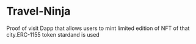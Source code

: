 # Travel-Ninja
Proof of visit Dapp that allows users to mint limited edition of NFT of that city.ERC-1155 token  stardand is used
